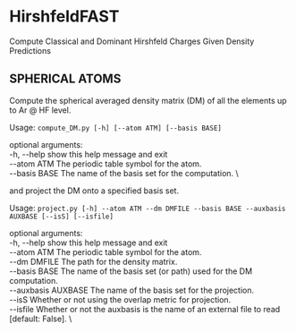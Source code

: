 # HirshfeldFAST
Compute Classical and Dominant Hirshfeld Charges Given Density Predictions

## SPHERICAL ATOMS

Compute the spherical averaged density matrix (DM) of all the elements up to Ar @ HF level.

Usage:
`compute_DM.py [-h] [--atom ATM] [--basis BASE]`

optional arguments: \
  -h, --help    show this help message and exit \
  --atom ATM    The periodic table symbol for the atom. \
  --basis BASE  The name of the basis set for the computation. \

and project the DM onto a specified basis set. 

Usage:
`project.py [-h] --atom ATM --dm DMFILE --basis BASE --auxbasis AUXBASE [--isS] [--isfile]`

optional arguments: \
  -h, --help          show this help message and exit \
  --atom ATM          The periodic table symbol for the atom. \
  --dm DMFILE         The path for the density matrix. \
  --basis BASE        The name of the basis set (or path) used for the DM computation. \
  --auxbasis AUXBASE  The name of the basis set for the projection. \
  --isS               Whether or not using the overlap metric for projection. \
  --isfile            Whether or not the auxbasis is the name of an external file to read [default: False]. \




